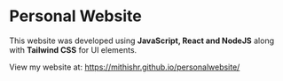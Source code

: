 # Personal Website

This website was developed using **JavaScript, React and NodeJS** along with **Tailwind CSS** for UI elements.

View my website at: https://mithishr.github.io/personalwebsite/
